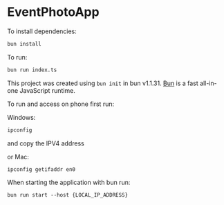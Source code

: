 # EventPhotoApp

To install dependencies:

```bash
bun install
```

To run:

```bash
bun run index.ts
```

This project was created using `bun init` in bun v1.1.31. [Bun](https://bun.sh) is a fast all-in-one JavaScript runtime.


To run and access on phone first run:

Windows:
```bash
ipconfig
```
and copy the IPV4 address

or Mac:
```bash
ipconfig getifaddr en0
```

When starting the application with bun run:
```
bun run start --host {LOCAL_IP_ADDRESS}
```